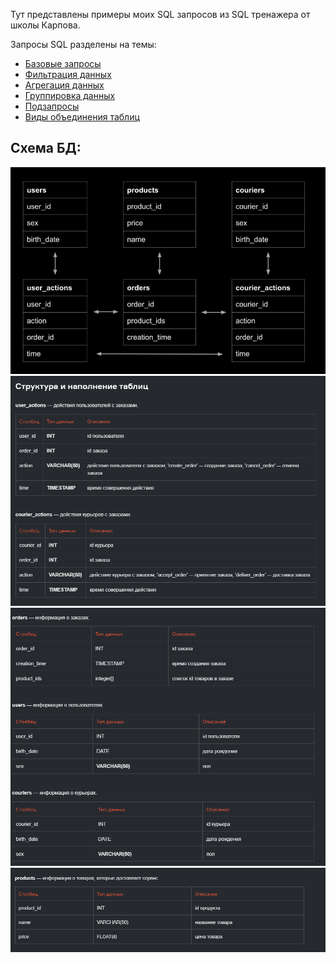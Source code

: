 Тут представлены примеры моих SQL запросов из SQL тренажера от школы Карпова.

Запросы SQL разделены на темы:
- [Базовые запросы](1-3_lessons)
- [Фильтрация данных](4_lesson_data_filtering) 
- [Агрегация данных](5_lesson_data_aggregation) 
- [Группировка данных](6_lesson_data_grouping) 
- [Подзапросы](7_lesson_subqueries) 
- [Виды объединения таблиц](8_lesson_joins) 

## Схема БД:
![Схема БД](BD_scheme.png)
![Структура таблиц](structure_1.png)
![Структура таблиц](structure_2.png)
![Структура таблиц](structure_3.png)
